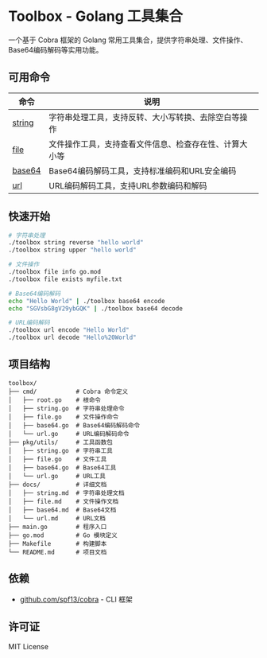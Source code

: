 # Toolbox - Golang 工具集合

一个基于 Cobra 框架的 Golang 常用工具集合，提供字符串处理、文件操作、Base64编码解码等实用功能。

## 可用命令

| 命令 | 说明 |
|------|------|
| [string](docs/string.md) | 字符串处理工具，支持反转、大小写转换、去除空白等操作 |
| [file](docs/file.md) | 文件操作工具，支持查看文件信息、检查存在性、计算大小等 |
| [base64](docs/base64.md) | Base64编码解码工具，支持标准编码和URL安全编码 |
| [url](docs/url.md) | URL编码解码工具，支持URL参数编码和解码 |

## 快速开始

```bash
# 字符串处理
./toolbox string reverse "hello world"
./toolbox string upper "hello world"

# 文件操作
./toolbox file info go.mod
./toolbox file exists myfile.txt

# Base64编码解码
echo "Hello World" | ./toolbox base64 encode
echo "SGVsbG8gV29ybGQK" | ./toolbox base64 decode

# URL编码解码
./toolbox url encode "Hello World"
./toolbox url decode "Hello%20World"
```

## 项目结构

```
toolbox/
├── cmd/           # Cobra 命令定义
│   ├── root.go    # 根命令
│   ├── string.go  # 字符串处理命令
│   ├── file.go    # 文件操作命令
│   ├── base64.go  # Base64编码解码命令
│   └── url.go     # URL编码解码命令
├── pkg/utils/     # 工具函数包
│   ├── string.go  # 字符串工具
│   ├── file.go    # 文件工具
│   ├── base64.go  # Base64工具
│   └── url.go     # URL工具
├── docs/          # 详细文档
│   ├── string.md  # 字符串处理文档
│   ├── file.md    # 文件操作文档
│   ├── base64.md  # Base64文档
│   └── url.md     # URL文档
├── main.go        # 程序入口
├── go.mod         # Go 模块定义
├── Makefile       # 构建脚本
└── README.md      # 项目文档
```

## 依赖

- [github.com/spf13/cobra](https://github.com/spf13/cobra) - CLI 框架

## 许可证

MIT License